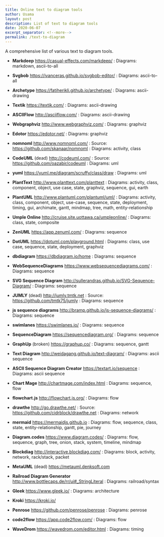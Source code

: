 ```yaml
---
title: Online text to diagram tools
author: Usama
layout: post
description: List of text to diagram tools
date: 2020-06-07
excerpt_separator: <!--more-->
permalink: /text-to-diagram
---
```


A comprehensive list of various text to diagram tools.

- **Markdeep** <https://casual-effects.com/markdeep/>
: Diagrams: markdown, ascii-to-all

- **Svgbob** <https://ivanceras.github.io/svgbob-editor/>
: Diagrams: ascii-to-all

- **Archetype** <https://fatiherikli.github.io/archetype/>
: Diagrams: ascii-drawing

- **Textik** <https://textik.com/>
: Diagrams: ascii-drawing

- **ASCIIFlow** <http://asciiflow.com/>
: Diagrams: ascii-drawing

- **Webgraphviz** <http://www.webgraphviz.com/>
: Diagrams: graphviz

- **Edotor** <https://edotor.net/>
: Diagrams: graphviz

- **nomnoml** <http://www.nomnoml.com/>
: Source: <https://github.com/skanaar/nomnoml>
: Diagrams: activity, class

- **CodeUML** (dead) <http://codeuml.com/> 
: Source: <https://github.com/oazabir/codeuml>
: Diagrams: uml

- **yuml** <https://yuml.me/diagram/scruffy/class/draw>
: Diagrams: uml

- **PlantText** <http://www.planttext.com/planttext>
: Diagrams: activity, class, component, object, use case, state, graphviz, sequence, gui, earth

- **PlantUML** <http://www.plantuml.com/plantuml/uml/>
: Diagrams: activity, class, component, object, use-case, sequence, state, deployment, timing, gui, archimate, gantt, mindmap, tree, math, entity-relationship

- **Umple Online** <http://cruise.site.uottawa.ca/umpleonline/>
: Diagrams: class, state, composite

- **ZenUML** <https://app.zenuml.com/>
: Diagrams: sequence

- **DotUML** <https://dotuml.com/playground.html>
: Diagrams: class, use case, sequence, state, deployment, graphviz

- **dbdiagram** <https://dbdiagram.io/home>
: Diagrams: sequence

- **WebSequenceDiagrams** <https://www.websequencediagrams.com/>
: Diagrams: sequence

- **SVG Sequence Diagram** <http://sullerandras.github.io/SVG-Sequence-Diagram/>
: Diagrams: sequence

- **JUMLY** (dead) <http://jumly.tmtk.net>
: Source: <https://github.com/tmtk75/jumly>
: Diagrams: sequence

- **js sequence diagrams** <http://bramp.github.io/js-sequence-diagrams/>
: Diagrams: sequence

- **swimlanes** <https://swimlanes.io/>
: Diagrams: sequence

- **SequenceDiagram** <https://sequencediagram.org/>
: Diagrams: sequence

- **GraphUp** (broken) <https://graphup.co/>
: Diagrams: sequence, gantt

- **Text Diagram** <http://weidagang.github.io/text-diagram/>
: Diagrams: ascii sequence

- **ASCII Sequence Diagram Creator** <https://textart.io/sequence>
: Diagrams: ascii sequence

- **Chart Mage** <http://chartmage.com/index.html>
: Diagrams: sequence, flow

- **flowchart.js** <http://flowchart.js.org/>
: Diagrams: flow

- **drawthe** <http://go.drawthe.net/>
: Source: <https://github.com/cidrblock/drawthe.net>
: Diagrams: network

- **mermaid** <https://mermaidjs.github.io>
: Diagrams: flow, sequence, class, state, entity-relationship, gantt, pie, journey

- **Diagram.codes** <https://www.diagram.codes/>
: Diagrams: flow, sequence, graph, tree, onion, stack, system, timeline, mindmap

- **Blockdiag** <http://interactive.blockdiag.com/>
: Diagrams: block, activity, network, rack/stack, packet

- **MetaUML** (dead) <https://metauml.denksoft.com>
- **Railroad Diagram Generator** <http://www.bottlecaps.de/rr/ui#_StringLiteral>
: Diagrams: railroad/syntax

- **Gleek** <https://www.gleek.io/>
: Diagrams: architecture

- **Kroki** <https://kroki.io/>
- **Penrose** <https://github.com/penrose/penrose>
: Diagrams: penrose

- **code2flow** <https://app.code2flow.com/>
: Diagrams: flow

- **WaveDrom** <https://wavedrom.com/editor.html>
: Diagrams: timing
